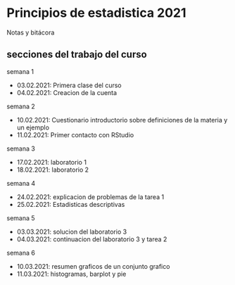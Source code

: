 # Principios de estadistica 2021
Notas y bitácora
## secciones del trabajo del curso 

semana 1
+ 03.02.2021: Primera clase del curso 
+ 04.02.2021: Creacion de la cuenta 

semana 2
+ 10.02.2021: Cuestionario introductorio sobre definiciones de la materia y un ejemplo
+ 11.02.2021: Primer contacto con RStudio


semana 3 
+ 17.02.2021: laboratorio 1 
+ 18.02.2021: laboratorio 2 

semana 4
+ 24.02.2021: explicacion de problemas de la tarea 1 
+ 25.02.2021: Estadisticas descriptivas 

semana 5 
+ 03.03.2021: solucion del laboratorio 3
+ 04.03.2021: continuacion del laboratorio 3 y tarea 2

semana 6
+ 10.03.2021: resumen graficos de un conjunto grafico
+ 11.03.2021: histogramas, barplot y pie
